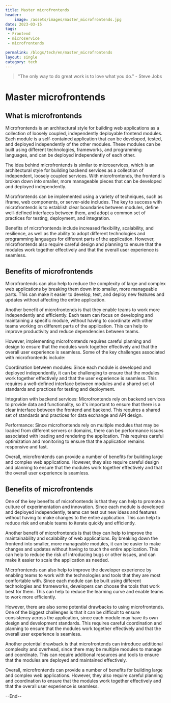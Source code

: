 ```yaml
---
title: Master microfrontends
header:
    image: /assets/images/master_microfrontends.jpg
date: 2023-03-15
tags:
 - Frontend
 - microservice
 - microfrontends

permalink: /blogs/tech/en/master_microfrontends
layout: single
category: tech
---
```

> "The only way to do great work is to love what you do." - Steve Jobs

# Master microfrontends

## What is microfrontends
Microfrontends is an architectural style for building web applications as a collection of loosely coupled, independently deployable frontend modules. Each module is a self-contained application that can be developed, tested, and deployed independently of the other modules. These modules can be built using different technologies, frameworks, and programming languages, and can be deployed independently of each other.

The idea behind microfrontends is similar to microservices, which is an architectural style for building backend services as a collection of independent, loosely coupled services. With microfrontends, the frontend is broken down into smaller, more manageable pieces that can be developed and deployed independently.

Microfrontends can be implemented using a variety of techniques, such as iframe, web components, or server-side includes. The key to success with microfrontends is to establish clear boundaries between modules, define well-defined interfaces between them, and adopt a common set of practices for testing, deployment, and integration.

Benefits of microfrontends include increased flexibility, scalability, and resilience, as well as the ability to adopt different technologies and programming languages for different parts of the application. However, microfrontends also require careful design and planning to ensure that the modules work together effectively and that the overall user experience is seamless.

## Benefits of microfrontends

Microfrontends can also help to reduce the complexity of large and complex web applications by breaking them down into smaller, more manageable parts. This can make it easier to develop, test, and deploy new features and updates without affecting the entire application.

Another benefit of microfrontends is that they enable teams to work more independently and efficiently. Each team can focus on developing and maintaining a specific module, without having to coordinate with other teams working on different parts of the application. This can help to improve productivity and reduce dependencies between teams.

However, implementing microfrontends requires careful planning and design to ensure that the modules work together effectively and that the overall user experience is seamless. Some of the key challenges associated with microfrontends include:

Coordination between modules: Since each module is developed and deployed independently, it can be challenging to ensure that the modules work together effectively and that the user experience is seamless. This requires a well-defined interface between modules and a shared set of standards and practices for testing and deployment.

Integration with backend services: Microfrontends rely on backend services to provide data and functionality, so it's important to ensure that there is a clear interface between the frontend and backend. This requires a shared set of standards and practices for data exchange and API design.

Performance: Since microfrontends rely on multiple modules that may be loaded from different servers or domains, there can be performance issues associated with loading and rendering the application. This requires careful optimization and monitoring to ensure that the application remains responsive and fast.

Overall, microfrontends can provide a number of benefits for building large and complex web applications. However, they also require careful design and planning to ensure that the modules work together effectively and that the overall user experience is seamless.

## Benefits of microfrontends

One of the key benefits of microfrontends is that they can help to promote a culture of experimentation and innovation. Since each module is developed and deployed independently, teams can test out new ideas and features without having to make changes to the entire application. This can help to reduce risk and enable teams to iterate quickly and efficiently.

Another benefit of microfrontends is that they can help to improve the maintainability and scalability of web applications. By breaking down the frontend into smaller, more manageable modules, it can be easier to make changes and updates without having to touch the entire application. This can help to reduce the risk of introducing bugs or other issues, and can make it easier to scale the application as needed.

Microfrontends can also help to improve the developer experience by enabling teams to work with the technologies and tools that they are most comfortable with. Since each module can be built using different technologies and frameworks, developers can choose the tools that work best for them. This can help to reduce the learning curve and enable teams to work more efficiently.

However, there are also some potential drawbacks to using microfrontends. One of the biggest challenges is that it can be difficult to ensure consistency across the application, since each module may have its own design and development standards. This requires careful coordination and planning to ensure that the modules work together effectively and that the overall user experience is seamless.

Another potential drawback is that microfrontends can introduce additional complexity and overhead, since there may be multiple modules to manage and coordinate. This can require additional resources and tools to ensure that the modules are deployed and maintained effectively.

Overall, microfrontends can provide a number of benefits for building large and complex web applications. However, they also require careful planning and coordination to ensure that the modules work together effectively and that the overall user experience is seamless.


--End--
